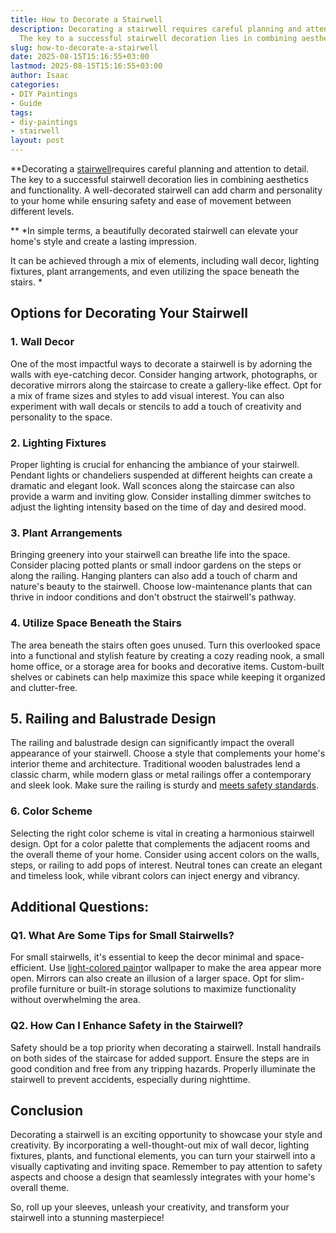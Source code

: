 ```yaml
---
title: How to Decorate a Stairwell
description: Decorating a stairwell requires careful planning and attention to detail.
  The key to a successful stairwell decoration lies in combining aesthetics and...
slug: how-to-decorate-a-stairwell
date: 2025-08-15T15:16:55+03:00
lastmod: 2025-08-15T15:16:55+03:00
author: Isaac
categories:
- DIY Paintings
- Guide
tags:
- diy-paintings
- stairwell
layout: post
---
```

**Decorating a [stairwell](https://pestpolicy.com/how-do-you-paint-a-ceiling-in-a-stairwell/)requires careful planning and attention to detail. The key to a successful stairwell decoration lies in combining aesthetics and functionality. A well-decorated stairwell can add charm and personality to your home while ensuring safety and ease of movement between different levels.

** *In simple terms, a beautifully decorated stairwell can elevate your home's style and create a lasting impression.

It can be achieved through a mix of elements, including wall decor, lighting fixtures, plant arrangements, and even utilizing the space beneath the stairs. *

##  Options for Decorating Your Stairwell

###  **1. Wall Decor**

One of the most impactful ways to decorate a stairwell is by adorning the walls with eye-catching decor. Consider hanging artwork, photographs, or decorative mirrors along the staircase to create a gallery-like effect. Opt for a mix of frame sizes and styles to add visual interest. You can also experiment with wall decals or stencils to add a touch of creativity and personality to the space.

###  **2. Lighting Fixtures**

Proper lighting is crucial for enhancing the ambiance of your stairwell. Pendant lights or chandeliers suspended at different heights can create a dramatic and elegant look. Wall sconces along the staircase can also provide a warm and inviting glow. Consider installing dimmer switches to adjust the lighting intensity based on the time of day and desired mood.

###  **3. Plant Arrangements**

Bringing greenery into your stairwell can breathe life into the space. Consider placing potted plants or small indoor gardens on the steps or along the railing. Hanging planters can also add a touch of charm and nature's beauty to the stairwell. Choose low-maintenance plants that can thrive in indoor conditions and don't obstruct the stairwell's pathway.

###  **4. Utilize Space Beneath the Stairs**

The area beneath the stairs often goes unused. Turn this overlooked space into a functional and stylish feature by creating a cozy reading nook, a small home office, or a storage area for books and decorative items. Custom-built shelves or cabinets can help maximize this space while keeping it organized and clutter-free.

##  **5. Railing and Balustrade Design**

The railing and balustrade design can significantly impact the overall appearance of your stairwell. Choose a style that complements your home's interior theme and architecture. Traditional wooden balustrades lend a classic charm, while modern glass or metal railings offer a contemporary and sleek look. Make sure the railing is sturdy and [meets safety standards](https://pestpolicy.com/best-automotive-hvlp-spray-gun-for-the-money/).

###  **6. Color Scheme**

Selecting the right color scheme is vital in creating a harmonious stairwell design. Opt for a color palette that complements the adjacent rooms and the overall theme of your home. Consider using accent colors on the walls, steps, or railing to add pops of interest. Neutral tones can create an elegant and timeless look, while vibrant colors can inject energy and vibrancy.

##  **Additional Questions:**

###  **Q1. What Are Some Tips for Small Stairwells?**

For small stairwells, it's essential to keep the decor minimal and space-efficient. Use [light-colored paint](https://pestpolicy.com/how-to-paint-a-stairwell/)or wallpaper to make the area appear more open. Mirrors can also create an illusion of a larger space. Opt for slim-profile furniture or built-in storage solutions to maximize functionality without overwhelming the area.

###  **Q2. How Can I Enhance Safety in the Stairwell?**

Safety should be a top priority when decorating a stairwell. Install handrails on both sides of the staircase for added support. Ensure the steps are in good condition and free from any tripping hazards. Properly illuminate the stairwell to prevent accidents, especially during nighttime.

##  **Conclusion**

Decorating a stairwell is an exciting opportunity to showcase your style and creativity. By incorporating a well-thought-out mix of wall decor, lighting fixtures, plants, and functional elements, you can turn your stairwell into a visually captivating and inviting space. Remember to pay attention to safety aspects and choose a design that seamlessly integrates with your home's overall theme.

So, roll up your sleeves, unleash your creativity, and transform your stairwell into a stunning masterpiece!
